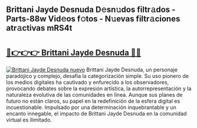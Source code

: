 ## Brittani Jayde Desnuda D𝚎sn𝚞dos filtr𝚊dos - Parts-88w Vid𝚎os f𝚘tos - N𝚞evas filtr𝚊ciones atr𝚊ctivas mRS4t

# <h2><a href="http://mb1gvp4.tromn.icu/?c=Brittani+Jayde+Desnuda">🔗👉👉👉 Brittani Jayde Desnuda 🔗🔗</a></h2>

[![Brittani Jayde Desnuda nuevo](https://i.imgur.com/pEAQMta.gif)](http://mb1gvp4.tromn.icu/?c=Brittani+Jayde+Desnuda)
Brittani Jayde Desnuda, un personaje paradójico y complejo, desafía la categorización simple. Su uso pionero de los medios digitales ha cautivado y enfurecido a los observadores, provocando debates sobre la expresión artística, la autorrepresentación y la naturaleza evolutiva de las comunidades en línea. Aunque sus planes de futuro no están claros, su papel en la redefinición de la esfera digital es incuestionable. Impulsado por una determinación inquebrantable y un encanto innegable, el impacto de Brittani Jayde Desnuda en la comunidad virtual es ilimitado.

